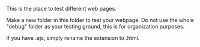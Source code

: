 This is the place to test different web pages.

Make a new folder in this folder to test your webpage. Do not use the whole "debug" folder as your testing ground, this is for organization purposes.

If you have .ejs, simply rename the extension to .html.


